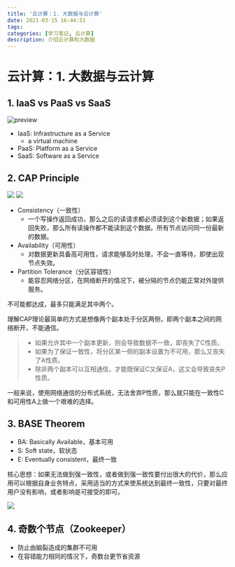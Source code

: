 ```yaml
---
title: '云计算：1. 大数据与云计算'
date: 2021-03-15 16:44:51
tags: 
categories: [学习笔记, 云计算]
description: 介绍云计算和大数据
---
```


# 云计算：1. 大数据与云计算

## 1. IaaS vs PaaS vs SaaS

![preview](https://maples31-blog.oss-cn-beijing.aliyuncs.com/img/v2-1a82f8a4997b0ba53d801639d4c6706e_r.jpg)

- IaaS: Infrastructure as a Service
  - a virtual machine
- PaaS: Platform as a Service
- SaaS: Software as a Service

## 2. CAP Principle

<img src="https://maples31-blog.oss-cn-beijing.aliyuncs.com/img/20210303161406.png"  />

<img src="https://maples31-blog.oss-cn-beijing.aliyuncs.com/img/20210303161730.png"  />

- Consistency（一致性）
  - 一个写操作返回成功，那么之后的读请求都必须读到这个新数据；如果返回失败，那么所有读操作都不能读到这个数据。所有节点访问同一份最新的数据。
- Availability（可用性）
  - 对数据更新具备高可用性，请求能够及时处理，不会一直等待，即使出现节点失效。
- Partition Tolerance（分区容错性）
  - 能容忍网络分区，在网络断开的情况下，被分隔的节点仍能正常对外提供服务。

不可能都达成，最多只能满足其中两个。

理解CAP理论最简单的方式是想像两个副本处于分区两侧，即两个副本之间的网络断开，不能通信。

> - 如果允许其中一个副本更新，则会导致数据不一致，即丧失了C性质。
> - 如果为了保证一致性，将分区某一侧的副本设置为不可用，那么又丧失了A性质。
> - 除非两个副本可以互相通信，才能既保证C又保证A，这又会导致丧失P性质。

一般来说，使用网络通信的分布式系统，无法舍弃P性质，那么就只能在一致性C和可用性A上做一个艰难的选择。

## 3. BASE Theorem

- BA: Basically Available，基本可用
- S: Soft state，软状态
- E: Eventually consistent，最终一致

核心思想：如果无法做到强一致性，或者做到强一致性要付出很大的代价，那么应用可以根据自身业务特点，采用适当的方式来使系统达到最终一致性，只要对最终用户没有影响，或者影响是可接受的即可。

<img src="https://maples31-blog.oss-cn-beijing.aliyuncs.com/img/20210303162448.png"  />

## 4. 奇数个节点（Zookeeper）

- 防止由脑裂造成的集群不可用
- 在容错能力相同的情况下，奇数台更节省资源